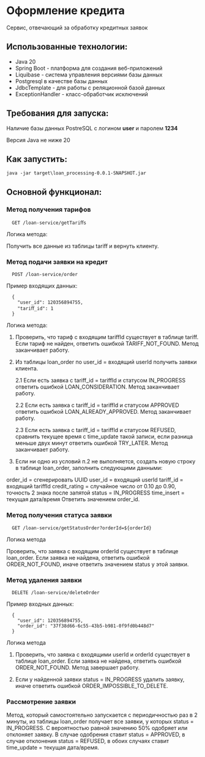 
# Оформление кредита
Сервис, отвечающий за обработку кредитных заявок
## Использованные технологии:
* Java 20
* Spring Boot - платформа для создания веб-приложений
* Liquibase - система управления версиями базы данных
* Postgresql в качестве базы данных
* JdbcTemplate - для работы с реляционной базой данных
* ExceptionHandler - класс-обработчик исключений
## Требования для запуска:
Наличие базы данных PostreSQL с логином **user** и паролем **1234**

Версия Java не ниже 20

## Как запустить:
```
java -jar target\loan_processing-0.0.1-SNAPSHOT.jar
```
## Основной функционал:
### Метод получения тарифов
```
  GET /loan-service/getTariﬀs
```
Логика метода:

Получить все данные из таблицы tariff и вернуть клиенту.

### Метод подачи заявки на кредит
```
  POST /loan-service/order
```
Пример входящих данных:
```
  {
    "user_id": 120356894755,
    "tariﬀ_id": 1
  }

```
Логика метода:

1.  Проверить, что тариф с входящим tariffId существует в таблице tariff. Если тариф не найден, ответить ошибкой TARIFF_NOT_FOUND. Метод заканчивает работу.


2.  Из таблицы loan_order по user_id = входящий userId получить заявки клиента.

      2.1  	Если есть заявка с tariff_id = tariffId и статусом IN_PROGRESS ответить ошибкой
LOAN_CONSIDERATION. Метод заканчивает работу.

      2.2	  Если есть заявка с tariff_id = tariffId и статусом APPROVED ответить ошибкой
LOAN_ALREADY_APPROVED. Метод заканчивает работу.

      2.3	  Если есть заявка с tariff_id = tariffId и статусом REFUSED, сравнить текущее время с time_update такой записи, если разница меньше двух минут ответить ошибкой TRY_LATER. Метод заканчивает работу.

3.	Если ни одно из условий п.2 не выполняется, создать новую строку в таблице
loan_order, заполнить следующими данными:

order_id = сгенерировать UUID user_id = входящий userId tariff_id = входящий tariffId
credit_rating = случайное число от 0.10 до 0.90, точность 2 знака после запятой
status = IN_PROGRESS
time_insert = текущая дата/время Ответить значением order_id.

### Метод получения статуса заявки
```
  GET /loan-service/getStatusOrder?orderId=${orderId}
```
Логика метода

Проверить, что заявка с входящим orderId существует в таблице loan_order. Если заявка не найдена, ответить ошибкой ORDER_NOT_FOUND, иначе ответить значением status у этой заявки.

### Метод удаления заявки
```
  DELETE /loan-service/deleteOrder
```
Пример входных данных:
```
  {
    "user_id": 120356894755,
    "order_id": "37f38d66-6c55-43b5-b981-0f9fd0b448d7"
  }

```
Логика метода
1.	Проверить, что заявка с входящими userId и orderId существует в таблице loan_order. Если заявка не найдена, ответить ошибкой ORDER_NOT_FOUND. Метод завершает работу.

2.	Если у найденной заявки status = IN_PROGRESS удалить заявку, иначе ответить ошибкой ORDER_IMPOSSIBLE_TO_DELETE.

### Рассмотрение заявки
Метод, который самостоятельно запускается с периодичностью раз в 2 минуты, из таблицы loan_order получает все заявки, у которых status = IN_PROGRESS. С вероятностью равной значению 50% одобряет или отклоняет заявку. В случае одобрения ставит status = APPROVED, в случае отклонения status = REFUSED, в обоих случаях ставит time_update = текущая дата/время.



